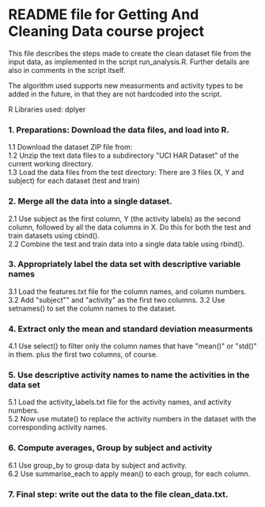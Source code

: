 README file for Getting And Cleaning Data course project
==========================================================

This file describes the steps made to create the clean dataset file from the 
input data, as implemented in the script run_analysis.R. Further details are 
also in comments in the script itself.

The algorithm used supports new measurments and activity types to be added 
in the future, in that they are not hardcoded into the script.
  
R Libraries used: dplyer  
  
### 1. Preparations: Download the data files, and load into R.  
1.1  Download the dataset ZIP file from:  
1.2 Unzip the text data files to a subdirectory "UCI HAR Dataset" of the current working directory.  
1.3 Load the data files from the test directory: There are 3 files (X, Y and subject) 
for each dataset (test and train)  

### 2. Merge all the data into a single dataset.  
2.1 Use subject as the first column, Y (the activity labels) as the second column, followed by all the data columns in X. Do this for both the test and train datasets using cbind().  
2.2 Combine the test and train data into a single data table using rbind().  

### 3. Appropriately label the data set with descriptive variable names  
3.1 Load the features.txt file for the column names, and column numbers.  
3.2 Add "subject"" and "activity" as the first two columns.
3.2 Use setnames() to set the column names to the dataset.

### 4. Extract only the mean and standard deviation measurments  
4.1 Use select() to filter only the column names that have "mean()" or "std()" in them.
plus the first two columns, of course.  
  
### 5. Use descriptive activity names to name the activities in the data set  
5.1 Load the activity_labels.txt file for the activity names, and activity numbers.  
5.2 Now use mutate() to replace the activity numbers in the dataset with the corresponding activity names.  
  
### 6. Compute averages, Group by subject and activity  
6.1 Use group_by to group data by subject and activity.  
6.2 Use summarise_each to apply mean() to each group, for each column.  
  
### 7. Final step: write out the data to the file clean_data.txt.  

